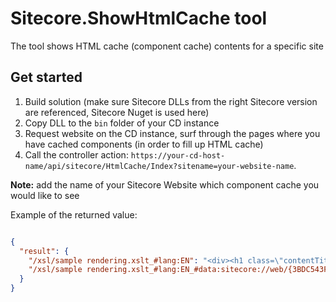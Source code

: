 # Sitecore.ShowHtmlCache tool
The tool shows HTML cache (component cache) contents for a specific site

## Get started

1. Build solution (make sure Sitecore DLLs from the right Sitecore version are referenced, Sitecore Nuget is used here)
2. Copy DLL to the ```bin``` folder of your CD instance
3. Request website on the CD instance, surf through the pages where you have cached components (in order to fill up HTML cache)
4. Call the controller action: ```https://your-cd-host-name/api/sitecore/HtmlCache/Index?sitename=your-website-name```.

**Note:** add the name of your Sitecore Website which component cache you would like to see

Example of the returned value:

```json

{
  "result": {
    "/xsl/sample rendering.xslt_#lang:EN": "<div><h1 class=\"contentTitle\">Sitecore Experience Platform</h1><div class=\"contentDescription\"><p style=\"line-height: 22px;\">From a single connected platform that also integrates with other customer-facing platforms, to a single view of the customer in a big data marketing repository, to completely eliminating much of the complexity that has previously held marketers back, the latest version of Sitecore makes customer experience highly achievable. Learn how the latest version of Sitecore gives marketers the complete data, integrated tools, and automation capabilities to engage customers throughout an iterative lifecycle – the technology foundation absolutely necessary to win customers for life.</p>\r\n<p>For further information, please go to the <a href=\"https://doc.sitecore.net/\" target=\"_blank\" title=\"Sitecore Documentation site\">Sitecore Documentation site</a></p>\r\n</div></div>",
    "/xsl/sample rendering.xslt_#lang:EN_#data:sitecore://web/{3BDC543F-9B8C-4779-813C-6BA6D8785BD3}?lang=en&ver=1": "<div><h1 class=\"contentTitle\">headlesshome</h1><div class=\"contentDescription\"></div></div>"
  }
}

```
